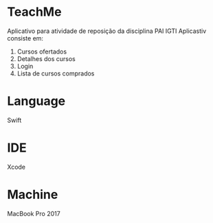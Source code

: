 # TeachMe
Aplicativo para atividade de reposição da disciplina PAI IGTI
Aplicastiv consiste em:
1. Cursos ofertados
2. Detalhes dos cursos
3. Login
4. Lista de cursos comprados

# Language
Swift

# IDE
Xcode

# Machine
MacBook Pro 2017
